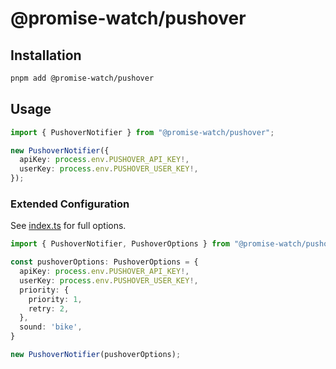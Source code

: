 # @promise-watch/pushover

## Installation

```bash
pnpm add @promise-watch/pushover
```

## Usage

```typescript
import { PushoverNotifier } from "@promise-watch/pushover";

new PushoverNotifier({
  apiKey: process.env.PUSHOVER_API_KEY!,
  userKey: process.env.PUSHOVER_USER_KEY!,
});
```

### Extended Configuration

See [index.ts](https://github.com/jasonraimondi/promise-watch/blob/master/packages/pushover/src/index.ts) for full options.

```typescript
import { PushoverNotifier, PushoverOptions } from "@promise-watch/pushover";

const pushoverOptions: PushoverOptions = {
  apiKey: process.env.PUSHOVER_API_KEY!,
  userKey: process.env.PUSHOVER_USER_KEY!,
  priority: {
    priority: 1,
    retry: 2,
  },
  sound: 'bike',
}

new PushoverNotifier(pushoverOptions);
```
